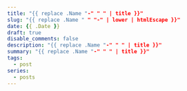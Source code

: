 ```yaml
---
title: "{{ replace .Name "-" " " | title }}"
slug: "{{ replace .Name " " "-" | lower | htmlEscape }}"
date: {{ .Date }}
draft: true
disable_comments: false
description: "{{ replace .Name "-" " " | title }}"
summary: "{{ replace .Name "-" " " | title }}"
tags:
  - post
series:
  - posts
---
```


